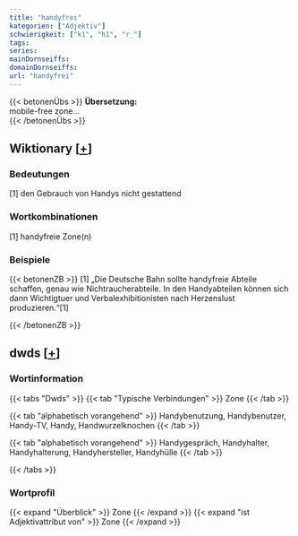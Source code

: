 ```yaml
---
title: "handyfrei"
kategorien: ["Adjektiv"]
schwierigkeit: ["k1", "h1", "r_"]
tags:
series:
mainDornseiffs:
domainDornseiffs:
url: "handyfrei"
---
```


{{< betonenÜbs >}}
**Übersetzung:**  
mobile-free zone...  
{{< /betonenÜbs >}}

## Wiktionary [[+](https://de.wiktionary.org/wiki/handyfrei)]

### Bedeutungen
[1] den Gebrauch von Handys nicht gestattend  

### Wortkombinationen
[1] handyfreie Zone(n)  

### Beispiele
{{< betonenZB >}}
[1] „Die Deutsche Bahn sollte handyfreie Abteile schaffen, genau wie Nichtraucherabteile. In den Handyabteilen können sich dann Wichtigtuer und Verbalexhibitionisten nach Herzenslust produzieren.“[1]  

{{< /betonenZB >}}


## dwds [[+](https://www.dwds.de/wb/handyfrei)]

### Wortinformation
{{< tabs "Dwds" >}}
{{< tab "Typische Verbindungen" >}}
Zone
{{< /tab >}}

{{< tab "alphabetisch vorangehend" >}}
Handybenutzung, Handybenutzer, Handy-TV, Handy, Handwurzelknochen
{{< /tab >}}

{{< tab "alphabetisch vorangehend" >}}
Handygespräch, Handyhalter, Handyhalterung, Handyhersteller, Handyhülle
{{< /tab >}}

{{< /tabs >}}

### Wortprofil
{{< expand "Überblick" >}} Zone {{< /expand >}}
{{< expand "ist Adjektivattribut von" >}} Zone {{< /expand >}}

